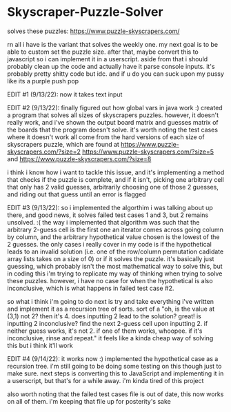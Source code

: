 # Skyscraper-Puzzle-Solver
solves these puzzles: https://www.puzzle-skyscrapers.com/

rn all i have is the variant that solves the weekly one. my next goal is to be able to custom set the puzzle size. after that, maybe convert this to javascript so i can implement it in a userscript.
aside from that i should probably clean up the code and actually have it parse console inputs.
it's probably pretty shitty code but idc. and if u do you can suck upon my pussy like its a purple push pop

EDIT #1 (9/13/22): now it takes text input

EDIT #2 (9/13/22): finally figured out how global vars in java work :) 
created a program that solves all sizes of skyscrapers puzzles. however, it doesn't really work, and i've shown the output board matrix and guesses matrix of the boards that the program doesn't solve. 
it's worth noting the test cases where it doesn't work all come from the hard versions of each size of skyscrapers puzzle, which are found at https://www.puzzle-skyscrapers.com/?size=2 https://www.puzzle-skyscrapers.com/?size=5 and https://www.puzzle-skyscrapers.com/?size=8

i think i know how i want to tackle this issue, and it's implementing a method that checks if the puzzle is complete, and if it isn't, picking one arbitrary cell that only has 2 valid guesses, arbitrarily choosing one of those 2 guesses, and riding out that guess until an error is flagged

EDIT #3 (9/13/22): so i implemented the algorthim i was talking about up there, and good news, it solves failed test cases 1 and 3, but 2 remains unsolved. :( 
the way i implemented that algorithm was such that the arbitrary 2-guess cell is the first one an iterator comes across going column by column, and the arbitrary hypothetical value chosen is the lowest of the 2 guesses. 
the only cases i really cover in my code is if the hypothetical leads to an invalid solution (i.e. one of the row/column permutation cadidate array lists takes on a size of 0) or if it solves the puzzle. 
it's basically just guessing, which probably isn't the most mathematical way to solve this, but in coding this i'm trying to replicate my way of thinking when trying to solve these puzzles.
however, i have no case for when the hypothetical is also inconclusive, which is what happens in failed test case #2.

so what i think i'm going to do next is try and take everything i've written and implement it as a recursion tree of sorts. 
sort of a "oh, is the value at (3,1) not 2? then it's 4. does inputting 2 lead to the solution? great! is inputting 2 inconclusive? find the next 2-guess cell upon inputting 2. if neither guess works, it's not 2. if one of them works, whoopee. if it's inconclusive, rinse and repeat." 
it feels like a kinda cheap way of solving this but i think it'll work

EDIT #4 (9/14/22): it works now :) 
implemented the hypothetical case as a recursion tree.
i'm still going to be doing some testing on this though just to make sure. 
next steps is converting this to JavaScript and implementing it in a userscript, but that's for a while away.
i'm kinda tired of this project

also worth noting that the failed test cases file is out of date, this now works on all of them.
i'm keeping that file up for posterity's sake
